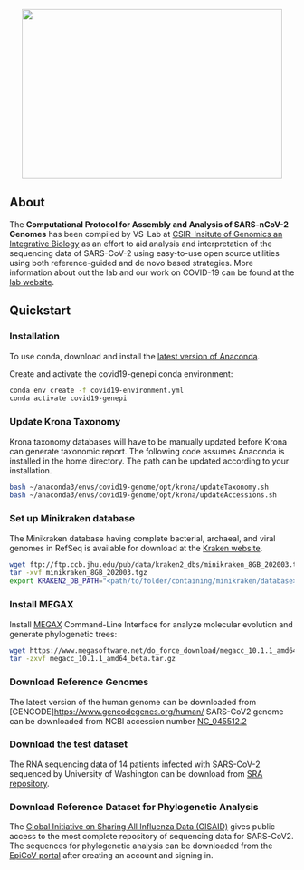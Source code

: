 <p align="center">
  <img width="460" height="300" src="https://github.com/banijolly/vslab-ncov2019-genome/blob/master/docs/genepi_logo.png">
</p>

## About
The **Computational Protocol for Assembly and Analysis of SARS-nCoV-2 Genomes** has been compiled by VS-Lab at [CSIR-Insitute of Genomics an Integrative Biology](https://www.igib.res.in/) as an effort to aid analysis and interpretation of the sequencing data of SARS-CoV-2 using easy-to-use open source utilities using both reference-guided and de novo based strategies.
More information about out the lab and our work on COVID-19 can be found at the [lab website](http://vinodscaria.rnabiology.org/).

## Quickstart

### Installation
To use conda, download and install the [latest version of Anaconda](https://www.anaconda.com/distribution/).

Create and activate the covid19-genepi conda environment:
```bash
conda env create -f covid19-environment.yml
conda activate covid19-genepi
```
### Update Krona Taxonomy
Krona taxonomy databases will have to be manually updated before Krona can generate taxonomic report. The following code assumes Anaconda is installed in the home directory. The path can be updated according to your installation. 
```bash
bash ~/anaconda3/envs/covid19-genome/opt/krona/updateTaxonomy.sh 
bash ~/anaconda3/envs/covid19-genome/opt/krona/updateAccessions.sh
```

### Set up Minikraken database
The Minikraken database having complete bacterial, archaeal, and viral genomes in RefSeq is available for download at the [Kraken website](https://ccb.jhu.edu/software/kraken2/index.shtml?t=downloads). 
```bash
wget ftp://ftp.ccb.jhu.edu/pub/data/kraken2_dbs/minikraken_8GB_202003.tgz
tar -xvf minikraken_8GB_202003.tgz
export KRAKEN2_DB_PATH="<path/to/folder/containing/minikraken/database>"
```

### Install MEGAX
Install [MEGAX](https://www.megasoftware.net/) Command-Line Interface for analyze molecular evolution and generate phylogenetic trees:
```bash
wget https://www.megasoftware.net/do_force_download/megacc_10.1.1_amd64_beta.tar.gz
tar -zxvf megacc_10.1.1_amd64_beta.tar.gz
```
### Download Reference Genomes
The latest version of the human genome can be downloaded from [GENCODE]https://www.gencodegenes.org/human/ 
SARS-CoV2 genome can be downloaded from NCBI accession number [NC_045512.2](https://www.ncbi.nlm.nih.gov/nuccore/NC_045512.2)

### Download the test dataset
The RNA sequencing data of 14 patients infected with SARS-CoV-2 sequenced by University of Washington can be download from [SRA repository](https://trace.ncbi.nlm.nih.gov/Traces/sra/?study=SRP251618).

### Download Reference Dataset for Phylogenetic Analysis
The [Global Initiative on Sharing All Influenza Data (GISAID)](https://www.gisaid.org/) gives public access to the most complete repository of sequencing data for SARS-CoV2. The sequences for phylogenetic analysis can be downloaded from the [EpiCoV portal](https://www.epicov.org/epi3/) after creating an account and signing in.
